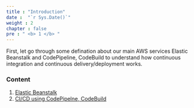 ```yaml
---
title : "Introduction"
date :  "`r Sys.Date()`" 
weight : 2
chapter : false
pre : " <b> 1 </b> "
---
```

First, let go through some defination about our main AWS services Elastic Beanstalk and CodePipeline, CodeBuild to understand how continuous integration and continuous delivery/deployment works.

### Content
1. [Elastic Beanstalk](1.1-elasticbeanstalk/)
2. [CI/CD using CodePipelne, CodeBuild](1.2-pipeline/)



